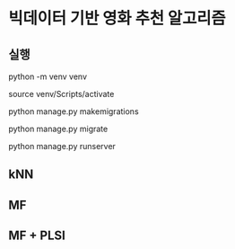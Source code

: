 # 빅데이터 기반 영화 추천 알고리즘

## 실행
python -m venv venv

source venv/Scripts/activate

python manage.py makemigrations

python manage.py migrate

python manage.py runserver


## kNN


## MF


## MF + PLSI









